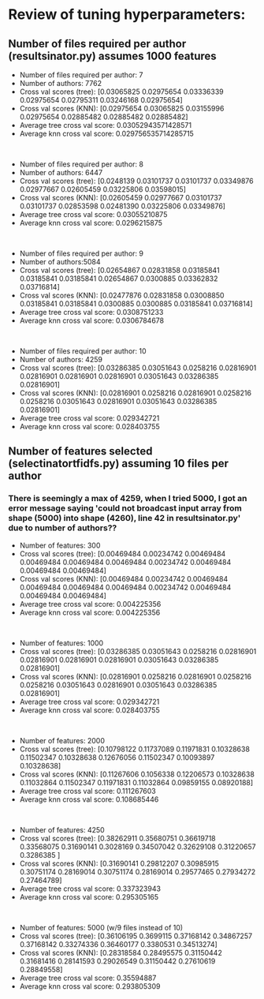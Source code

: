 # Review of tuning hyperparameters:

## Number of files required per author (resultsinator.py) assumes  1000 features

- Number of files required per author: 7  
- Number of authors: 7762  
- Cross val scores (tree): [0.03065825 0.02975654 0.03336339 0.02975654 0.02795311 0.03246168 0.02975654]   
- Cross val scores (KNN):  [0.02975654 0.03065825 0.03155996 0.02975654 0.02885482 0.02885482 0.02885482]  
- Average tree cross val score: 0.03052943571428571
- Average knn cross val score: 0.029756535714285715
<br>

- Number of files required per author: 8  
- Number of authors: 6447  
- Cross val scores (tree): [0.0248139  0.03101737 0.03101737 0.03349876 0.02977667 0.02605459 0.03225806 0.03598015]  
- Cross val scores (KNN):  [0.02605459 0.02977667 0.03101737 0.03101737 0.02853598 0.02481390 0.03225806 0.03349876]  
- Average tree cross val score: 0.03055210875
- Average knn cross val score: 0.0296215875
<br>

- Number of files required per author: 9  
- Number of authors:5084  
- Cross val scores (tree): [0.02654867 0.02831858 0.03185841 0.03185841 0.03185841 0.02654867 0.0300885  0.03362832 0.03716814]  
- Cross val scores (KNN):  [0.02477876 0.02831858 0.03008850  0.03185841 0.03185841 0.0300885 0.0300885  0.03185841 0.03716814]  
- Average tree cross val score: 0.0308751233
- Average knn cross val score: 0.0306784678
<br>

- Number of files required per author: 10  
- Number of authors: 4259  
- Cross val scores (tree): [0.03286385 0.03051643 0.0258216  0.02816901 0.02816901 0.02816901 0.02816901 0.03051643 0.03286385 0.02816901]  
- Cross val scores (KNN):  [0.02816901 0.0258216  0.02816901 0.0258216  0.0258216  0.03051643 0.02816901 0.03051643 0.03286385 0.02816901]  
- Average tree cross val score: 0.029342721
- Average knn cross val score: 0.028403755

## Number of features selected (selectinatortfidfs.py) assuming 10 files per author

### There is seemingly a max of 4259, when I tried 5000, I got an error message saying 'could not broadcast input array from shape (5000) into shape (4260), line 42 in resultsinator.py' due to number of authors??

- Number of features: 300  
- Cross val scores (tree): [0.00469484 0.00234742 0.00469484 0.00469484 0.00469484 0.00469484 0.00234742 0.00469484 0.00469484 0.00469484]  
- Cross val scores (KNN):  [0.00469484 0.00234742 0.00469484 0.00469484 0.00469484 0.00469484 0.00234742 0.00469484 0.00469484 0.00469484]  
- Average tree cross val score: 0.004225356
- Average knn cross val score: 0.004225356
<br>

- Number of features: 1000  
- Cross val scores (tree): [0.03286385 0.03051643 0.0258216  0.02816901 0.02816901 0.02816901 0.02816901 0.03051643 0.03286385 0.02816901]  
- Cross val scores (KNN):  [0.02816901 0.0258216  0.02816901 0.0258216  0.0258216  0.03051643 0.02816901 0.03051643 0.03286385 0.02816901]  
- Average tree cross val score: 0.029342721
- Average knn cross val score: 0.028403755
<br>

- Number of features: 2000  
- Cross val scores (tree): [0.10798122 0.11737089 0.11971831 0.10328638 0.11502347 0.10328638 0.12676056 0.11502347 0.10093897 0.10328638]  
- Cross val scores (KNN):  [0.11267606 0.1056338  0.12206573 0.10328638 0.11032864 0.11502347 0.11971831 0.11032864 0.09859155 0.08920188]  
- Average tree cross val score: 0.111267603
- Average knn cross val score: 0.108685446
<br>

- Number of features: 4250  
- Cross val scores (tree): [0.38262911 0.35680751 0.36619718 0.33568075 0.31690141 0.3028169 0.34507042 0.32629108 0.31220657 0.3286385 ]  
- Cross val scores (KNN):  [0.31690141 0.29812207 0.30985915 0.30751174 0.28169014 0.30751174 0.28169014 0.29577465 0.27934272 0.27464789]  
- Average tree cross val score: 0.337323943
- Average knn cross val score: 0.295305165
<br>

- Number of features: 5000 (w/9 files instead of 10)  
- Cross val scores (tree): [0.36106195 0.3699115  0.37168142 0.34867257 0.37168142 0.33274336 0.36460177 0.3380531  0.34513274]  
- Cross val scores (KNN):  [0.28318584 0.28495575 0.31150442 0.31681416 0.28141593 0.29026549 0.31150442 0.27610619 0.28849558]
- Average tree cross val score: 0.35594887
- Average knn cross val score: 0.293805309